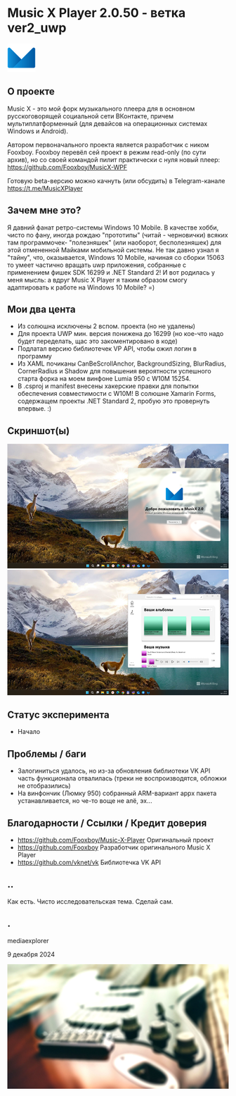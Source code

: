 # Music X Player 2.0.50 - ветка ver2_uwp 
![](/Images/logo.png)

## О проекте 
Music X - это мой форк музыкального плеера для в основном русскоговорящей социальной сети ВКонтакте, причем мультиплатформенный (для девайсов 
на операционных системах Windows и Android). 

Автором первоначального проекта является разработчик с ником Fooxboy. Fooxboy перевёл сей проект в режим read-only (по сути архив), но со своей командой пилит практически с нуля новый плеер: https://github.com/Fooxboy/MusicX-WPF

Готовую beta-версию можно качнуть (или обсудить) в Telegram-канале https://t.me/MusicXPlayer


## Зачем мне это?
Я давний фанат ретро-системы Windows 10 Mobile. В качестве хобби, чисто по фану, иногда рождаю "прототипы" (читай - черновички) всяких там программочек- "полезняшек" (или наоборот, бесполезняшек) для этой отмененной Майками мобильной системы. Не так давно узнал я "тайну", что, оказывается, Windows 10 Mobile, начиная со сборки 15063 то умеет частично вращать uwp приложения, собранные с применением фишек SDK 16299 и .NET Standard 2! И вот родилась у меня мысль: а вдруг Music X Player я таким образом смогу адаптировать к работе на Windows 10 Mobile? =)

## Мои два цента
- Из солюшна исключены 2 вспом. проекта (но не удалены)
- Для проекта UWP мин. версия понижена до 16299 (но кое-что надо будет переделать, щас это закоментировано в коде)
- Подлатал версию библиотечек VP API, чтобы ожил логин в программу
- Из XAML почиканы  CanBeScrollAnchor, BackgroundSizing, BlurRadius, CornerRadius и Shadow для повышения вероятности успешного старта форка на моем винфоне Lumia 950 с W10M 15254.
- В .csproj и manifest внесены хакерские правки для попытки обеспечения совместимости с W10M! В солюшне Xamarin Forms, содержащем проекты .NET Standard 2, пробую это провернуть впервые. :) 

## Скриншот(ы)
![](/Images/screenshot01.png)
![](/Images/screenshot02.png)

## Статус эксперимента
- Начало

## Проблемы / баги
- Залогиниться удалось, но из-за обновления библиотеки VK API часть функционала отвалилась (треки не воспроизводятся, обложки не отобразились) 
- На винфончик (Люмку 950) собранный ARM-вариант appx пакета устанавливается, но че-то воще не алё, эх...

## Благодарности / Ссылки / Кредит доверия
- https://github.com/Fooxboy/Music-X-Player Оригинальный проект
- https://github.com/Fooxboy Разработчик оригинального Music X Player
- https://github.com/vknet/vk  Библиотечка VK API 

## .. 
Как есть. Чисто исследовательская тема. Сделай сам.

## .
mediaexplorer 

9 декабря 2024  

![](/Images/welcome.png)
